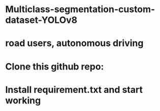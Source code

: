 # Multiclass-segmentation-custom-dataset-YOLOv8
# road users,  autonomous driving
# Clone this github repo:
# Install requirement.txt and start working

